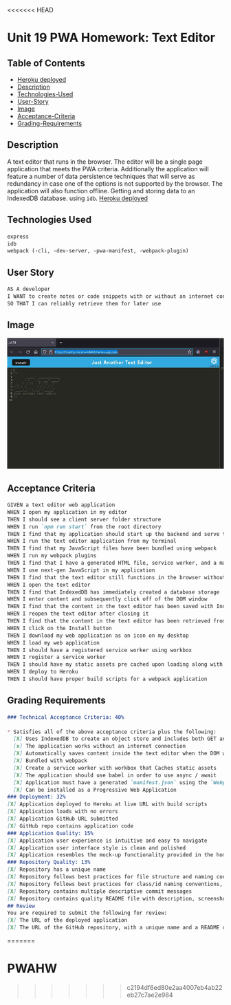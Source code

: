 <<<<<<< HEAD
# Unit 19 PWA Homework: Text Editor

## Table of Contents
  * [Heroku deployed](https://floating-tundra-48465.herokuapp.com)
  * [Description](#Description)
  * [Technologies-Used](#Technologies-Used)
  * [User-Story](#User-Story)
  * [Image](#Image)
  * [Acceptance-Criteria](#Acceptance-criteria)
  * [Grading-Requirements](#Grading-Requirements)

## Description

A text editor that runs in the browser. The editor will be a single page application that meets the PWA criteria. Additionally the application will feature a number of data persistence techniques that will serve as redundancy in case one of the options is not supported by the browser. The application will also function offline.
Getting and storing data to an IndexedDB database. using `idb`.
[Heroku deployed](https://floating-tundra-48465.herokuapp.com)

## Technologies Used
```md
express
idb
webpack (-cli, -dev-server, -pwa-manifest, -webpack-plugin)
```

## User Story

```md
AS A developer
I WANT to create notes or code snippets with or without an internet connection
SO THAT I can reliably retrieve them for later use
```

## Image

![Application Image](./Assets/jate.JPG)


## Acceptance Criteria

```md
GIVEN a text editor web application
WHEN I open my application in my editor
THEN I should see a client server folder structure
WHEN I run `npm run start` from the root directory
THEN I find that my application should start up the backend and serve the client
WHEN I run the text editor application from my terminal
THEN I find that my JavaScript files have been bundled using webpack
WHEN I run my webpack plugins
THEN I find that I have a generated HTML file, service worker, and a manifest file
WHEN I use next-gen JavaScript in my application
THEN I find that the text editor still functions in the browser without errors
WHEN I open the text editor
THEN I find that IndexedDB has immediately created a database storage
WHEN I enter content and subsequently click off of the DOM window
THEN I find that the content in the text editor has been saved with IndexedDB
WHEN I reopen the text editor after closing it
THEN I find that the content in the text editor has been retrieved from our IndexedDB
WHEN I click on the Install button
THEN I download my web application as an icon on my desktop
WHEN I load my web application
THEN I should have a registered service worker using workbox
WHEN I register a service worker
THEN I should have my static assets pre cached upon loading along with subsequent pages and static assets
WHEN I deploy to Heroku
THEN I should have proper build scripts for a webpack application
```

## Grading Requirements


```md
### Technical Acceptance Criteria: 40%

* Satisfies all of the above acceptance criteria plus the following:
  [X] Uses IndexedDB to create an object store and includes both GET and PUT methods
  [x] The application works without an internet connection
  [X] Automatically saves content inside the text editor when the DOM window is unfocused
  [X] Bundled with webpack
  [X] Create a service worker with workbox that Caches static assets
  [X] The application should use babel in order to use async / await
  [X] Application must have a generated `manifest.json` using the `WebpackPwaManifest` plug-in
  [X] Can be installed as a Progressive Web Application
### Deployment: 32%
[X] Application deployed to Heroku at live URL with build scripts
[X] Application loads with no errors
[X] Application GitHub URL submitted
[X] GitHub repo contains application code
### Application Quality: 15%
[X] Application user experience is intuitive and easy to navigate
[X] Application user interface style is clean and polished
[X] Application resembles the mock-up functionality provided in the homework instructions
### Repository Quality: 13%
[X] Repository has a unique name
[X] Repository follows best practices for file structure and naming conventions
[X] Repository follows best practices for class/id naming conventions, indentation, quality comments, etc.
[X] Repository contains multiple descriptive commit messages
[X] Repository contains quality README file with description, screenshot, and link to deployed application
## Review
You are required to submit the following for review:
[X] The URL of the deployed application
[X] The URL of the GitHub repository, with a unique name and a README describing the project
```
=======
# PWAHW
>>>>>>> c2194df6ed80e2aa4007eb4ab22eb27c7ae2e984
